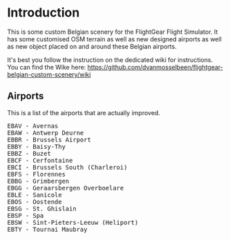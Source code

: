 Introduction
============
This is some custom Belgian scenery for the FlightGear Flight Simulator. It has some customised OSM terrain as well as new designed airports as well as new object placed on and around these Belgian airports.

It's best you follow the instruction on the dedicated wiki for instructions.
You can find the Wike here: https://github.com/dvanmosselbeen/flightgear-belgian-custom-scenery/wiki

Airports
--------
This is a list of the airports that are actually improved.

<pre>
EBAV - Avernas
EBAW - Antwerp Deurne
EBBR - Brussels Airport
EBBY - Baisy-Thy
EBBZ - Buzet
EBCF - Cerfontaine
EBCI - Brussels South (Charleroi)
EBFS - Florennes
EBBG - Grimbergen
EBGG - Geraarsbergen Overboelare
EBLE - Sanicole
EBOS - Oostende
EBSG - St. Ghislain
EBSP - Spa
EBSW - Sint-Pieters-Leeuw (Heliport)
EBTY - Tournai Maubray
</pre>
